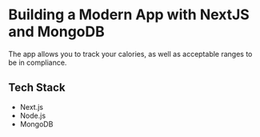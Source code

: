 # Building a Modern App with NextJS and MongoDB

The app allows you to track your calories, as well as acceptable ranges to be in compliance.

## Tech Stack

- Next.js
- Node.js
- MongoDB
